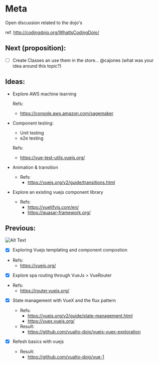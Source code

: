 # Meta

Open discussion related to the dojo's

ref. http://codingdojo.org/WhatIsCodingDojo/

## Next (proposition):

- [ ] Create Classes an use them in the store… @cajones (what was your idea around  this topic?)

## Ideas:

 - Explore AWS machine learning
 
   Refs:
     - https://console.aws.amazon.com/sagemaker

 - Component testing:
   - Unit testing
   - e2e testing

   Refs:
     - https://vue-test-utils.vuejs.org/

 - Animation & transition
   - Refs:
     - https://vuejs.org/v2/guide/transitions.html

 - Explore an existing vuejs component library
   - Refs:
     - https://vuetifyjs.com/en/
     - https://quasar-framework.org/

## Previous:

![Alt Text](https://media.giphy.com/media/GaAvKZvMV0GHu/giphy.gif)


- [x] Exploring Vuejs templating and component compostion
 - Refs:
   - https://vuejs.org/

- [x] Explore spa routing through VueJs > VueRouter

 - Refs:
   - https://router.vuejs.org/

- [x] State management with VueX and the flux pattern
   - Refs:
     - https://vuejs.org/v2/guide/state-management.html
     - https://vuex.vuejs.org/
   - Result:
     - https://github.com/vualto-dojo/vuejs-vuex-exploration
     
- [x] Refesh basics with vuejs

  - Result:
    - https://github.com/vualto-dojo/vue-1
